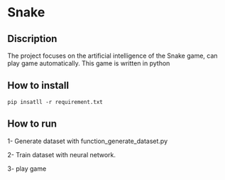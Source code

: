 # Snake

## Discription
The project focuses on the artificial intelligence of the Snake game, can play game automatically.
This game is written in python

## How to install
```
pip insatll -r requirement.txt
```

## How to run
1- Generate dataset with function_generate_dataset.py

2- Train dataset with neural network.

3- play game 
